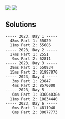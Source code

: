 ![](https://img.shields.io/badge/stars%20⭐-12-yellow) ![](https://img.shields.io/badge/days%20completed-6-red)



## Solutions
```
----- 2023, Day 1 -----
  48ms Part 1: 55029
  11ms Part 2: 55686
----- 2023, Day 2 -----
  17ms Part 1: 2551
   9ms Part 2: 62811
----- 2023, Day 3 -----
  39ms Part 1: 550934
  15ms Part 2: 81997870
----- 2023, Day 4 -----
   3ms Part 1: 23847
   4ms Part 2: 8570000
----- 2023, Day 5 -----
   6ms Part 1: 836040384
  11ms Part 2: 10834440
----- 2023, Day 6 -----
   0ms Part 1: 4811940
   0ms Part 2: 30077773
```
